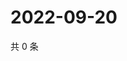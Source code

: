 # 2022-09-20

共 0 条

<!-- BEGIN WEIBO -->
<!-- 最后更新时间 Tue Sep 20 2022 00:07:12 GMT+0800 (China Standard Time) -->

<!-- END WEIBO -->
